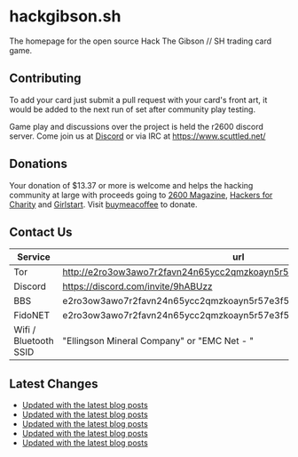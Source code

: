 # hackgibson.sh
The homepage for the open source Hack The Gibson // SH trading card game.


## Contributing

To add your card just submit a pull request with your card's front art, it would be added to the next run of set after community play testing.

Game play and discussions over the project is held the r2600 discord server. Come join us at [Discord](https://discord.com/invite/9hABUzz) or via IRC at https://www.scuttled.net/


## Donations

Your donation of $13.37 or more is welcome and helps the hacking community at large with proceeds going to [2600 Magazine](https://2600.com/), [Hackers for Charity](https://hackersforcharity.org) and [Girlstart](https://girlstart.org).  Visit [buymeacoffee](https://www.buymeacoffee.com/hackgibson.sh) to donate.


## Contact Us

Service | url
-|-
Tor | http://e2ro3ow3awo7r2favn24n65ycc2qmzkoayn5r57e3f56nvjwdcgg32ad.onion
Discord | https://discord.com/invite/9hABUzz
BBS | e2ro3ow3awo7r2favn24n65ycc2qmzkoayn5r57e3f56nvjwdcgg32ad.onion:23
FidoNET | e2ro3ow3awo7r2favn24n65ycc2qmzkoayn5r57e3f56nvjwdcgg32ad.onion:24554
Wifi / Bluetooth SSID | "Ellingson Mineral Company" or "EMC Net - <fidonet address>"

## Latest Changes
<!-- BLOG-POST-LIST:START -->
- [Updated with the latest blog posts](https://github.com/DFW2600/hackgibson.sh/commit/3cd534beb38825014325decfb8a2da7c454d08a4)
- [Updated with the latest blog posts](https://github.com/DFW2600/hackgibson.sh/commit/e011263735a492bd8a29d0b76ee2967fc0dc4b90)
- [Updated with the latest blog posts](https://github.com/DFW2600/hackgibson.sh/commit/ed87ff8a75f7c453a79ad2b983517f49120b9fc7)
- [Updated with the latest blog posts](https://github.com/DFW2600/hackgibson.sh/commit/83fbd1d85c0f8ab68f50c5dda5d2aaabbc86058a)
- [Updated with the latest blog posts](https://github.com/DFW2600/hackgibson.sh/commit/f5b22edb4b5164a91fccaeac067d9620caf065a2)
<!-- BLOG-POST-LIST:END -->
